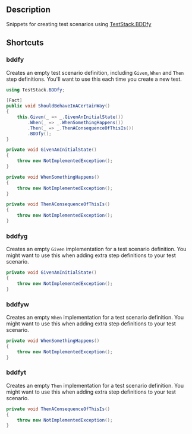 ## Description

Snippets for creating test scenarios using [TestStack.BDDfy](https://github.com/TestStack/TestStack.BDDfy)

## Shortcuts

### bddfy

Creates an empty test scenario definition, including `Given`, `When` and `Then` step definitions. You'll want to use this each time you create a new test.

```csharp
using TestStack.BDDfy;
```
```csharp
[Fact]
public void ShouldBehaveInACertainWay()
{
    this.Given(_ => _.GivenAnInitialState())
        .When(_ => _.WhenSomethingHappens())
        .Then(_ => _.ThenAConsequenceOfThisIs())
        .BDDfy();
}

private void GivenAnInitialState()
{
    throw new NotImplementedException();
}

private void WhenSomethingHappens()
{
    throw new NotImplementedException();
}

private void ThenAConsequenceOfThisIs()
{
    throw new NotImplementedException();
}
```

### bddfyg

Creates an empty `Given` implementation for a test scenario definition. You might want to use this when adding extra step definitions to your test scenario.

```csharp
private void GivenAnInitialState()
{
    throw new NotImplementedException();
}
```

### bddfyw

Creates an empty `When` implementation for a test scenario definition. You might want to use this when adding extra step definitions to your test scenario.

```csharp
private void WhenSomethingHappens()
{
    throw new NotImplementedException();
}
```

### bddfyt

Creates an empty `Then` implementation for a test scenario definition. You might want to use this when adding extra step definitions to your test scenario.

```csharp
private void ThenAConsequenceOfThisIs()
{
    throw new NotImplementedException();
}
```